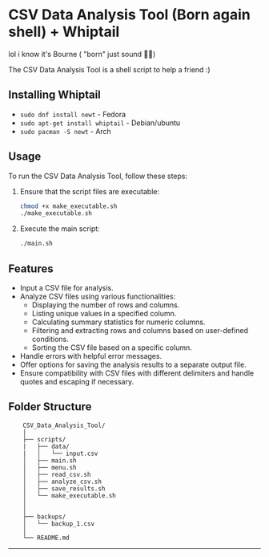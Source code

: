 # CSV Data Analysis Tool (Born again shell) + Whiptail

lol i know it's Bourne ( "born" just sound 🤌🏾)

The CSV Data Analysis Tool is a shell script to help a friend :)

## Installing Whiptail

- ```sudo dnf install newt``` - Fedora
- ```sudo apt-get install whiptail``` - Debian/ubuntu
- ```sudo pacman -S newt``` - Arch

## Usage

To run the CSV Data Analysis Tool, follow these steps:

1. Ensure that the script files are executable:

   ```bash
   chmod +x make_executable.sh
   ./make_executable.sh
   ```

2. Execute the main script:

   ```bash
   ./main.sh
   ```

## Features

- Input a CSV file for analysis.
- Analyze CSV files using various functionalities:
  - Displaying the number of rows and columns.
  - Listing unique values in a specified column.
  - Calculating summary statistics for numeric columns.
  - Filtering and extracting rows and columns based on user-defined conditions.
  - Sorting the CSV file based on a specific column.
- Handle errors with helpful error messages.
- Offer options for saving the analysis results to a separate output file.
- Ensure compatibility with CSV files with different delimiters and handle quotes and escaping if necessary.

## Folder Structure

```
    CSV_Data_Analysis_Tool/
    │
    ├── scripts/
    |   ├── data/
    |   │   └── input.csv
    │   ├── main.sh
    │   ├── menu.sh
    │   ├── read_csv.sh
    │   ├── analyze_csv.sh
    │   ├── save_results.sh
    │   └── make_executable.sh
    │
    │
    ├── backups/
    │   └── backup_1.csv
    │
    └── README.md
```

---
